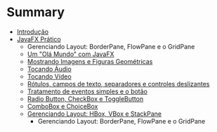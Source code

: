 # Summary

* [Introdução](README.md)
* [JavaFX Prático](javafx_pratico.md)
   * Gerenciando Layout: BorderPane, FlowPane e o GridPane
   * [Um "Olá Mundo" com JavaFX](artigos/um_ola_mundo_com_javafx.md)
   * [Mostrando Imagens e Figuras Geométricas](artigos/mostrando_imagens_e_figuras_geometricas.md)
   * [Tocando Áudio](artigos/tocando_audio.md)
   * [Tocando Vídeo](artigos/tocando_video.md)
   * [Rótulos, campos de texto, separadores e controles deslizantes](artigos/rotulos_campos_de_texto_separadores_e_controles_.md)
   * [Tratamento de eventos simples e o botão](artigos/tratamento_de_eventos_simples_e_o_botao.md)
   * [Radio Button, CheckBox e ToggleButton](artigos/radio_button_checkbox_togglebutton.md)
   * [ComboBox e ChoiceBox](artigos/combobox_e_choicebox.md)
   * [Gerenciando Layout: HBox, VBox e StackPane](artigos/gerenciando_layout_hbox_vbox_e_stackpane.md)
       * Gerenciando Layout: BorderPane, FlowPane e o GridPane

